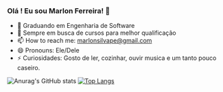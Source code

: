 ### Olá ! Eu sou Marlon Ferreira! 👋

- 🔭 Graduando em Engenharia de Software
- 🌱 Sempre em busca de cursos para melhor qualificação
- 📫 How to reach me: marlonsilvape@gmail.com
- 😄 Pronouns: Ele/Dele
- ⚡ Curiosidades: Gosto de ler, cozinhar, ouvir musica e um tanto pouco caseiro.

![Anurag's GitHub stats](https://github-readme-stats.vercel.app/api?username=marlonfeerreira&show_icons=true&theme=tokyonight)                               [![Top Langs](https://github-readme-stats.vercel.app/api/top-langs/?username=marlonfeerreira&hide_progress=true)](https://github.com/anuraghazra/github-readme-stats)

